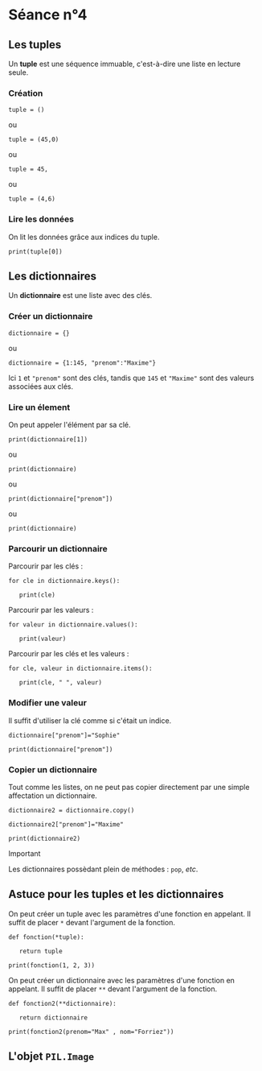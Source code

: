 # Séance n°4

## Les tuples

Un **tuple** est une séquence immuable, c'est-à-dire une liste en lecture seule.

### Création

`tuple = ()`

ou

`tuple = (45,0)`

ou

`tuple = 45,`

ou

`tuple = (4,6)`

### Lire les données

On lit les données grâce aux indices du tuple.

`print(tuple[0])`

## Les dictionnaires

Un **dictionnaire** est une liste avec des clés.

### Créer un dictionnaire

`dictionnaire = {}`

ou

`dictionnaire = {1:145, "prenom":"Maxime"}`

Ici `1` et `"prenom"` sont des clés, tandis que `145` et `"Maxime"` sont des valeurs associées aux clés.

### Lire un élement

On peut appeler l'élément par sa clé.

`print(dictionnaire[1])`

ou

`print(dictionnaire)`

ou

`print(dictionnaire["prenom"])`

ou

`print(dictionnaire)`

### Parcourir un dictionnaire

Parcourir par les clés :

`for cle in dictionnaire.keys():`

`	print(cle)`

Parcourir par les valeurs :

`for valeur in dictionnaire.values():`

`	print(valeur)`

Parcourir par les clés et les valeurs :
	
`for cle, valeur in dictionnaire.items():`

`	print(cle, " ", valeur)`

### Modifier une valeur

Il suffit d'utiliser la clé comme si c'était un indice.

`dictionnaire["prenom"]="Sophie"`

`print(dictionnaire["prenom"])`

### Copier un dictionnaire

Tout comme les listes, on ne peut pas copier directement par une simple affectation un dictionnaire.

`dictionnaire2 = dictionnaire.copy()`

`dictionnaire2["prenom"]="Maxime"`

`print(dictionnaire2)`

> [!IMPORTANT]
> Les dictionnaires possèdant plein de méthodes : `pop`, *etc*.

## Astuce pour les tuples et les dictionnaires

On peut créer un tuple avec les paramètres d'une fonction en appelant. Il suffit de placer `*` devant l'argument de la fonction.

`def fonction(*tuple):`

`	return tuple`

`print(fonction(1, 2, 3))`

On peut créer un dictionnaire avec les paramètres d'une fonction en appelant. Il suffit de placer `**` devant l'argument de la fonction.

`def fonction2(**dictionnaire):`

`	return dictionnaire`

`print(fonction2(prenom="Max" , nom="Forriez"))`

## L'objet `PIL.Image`






